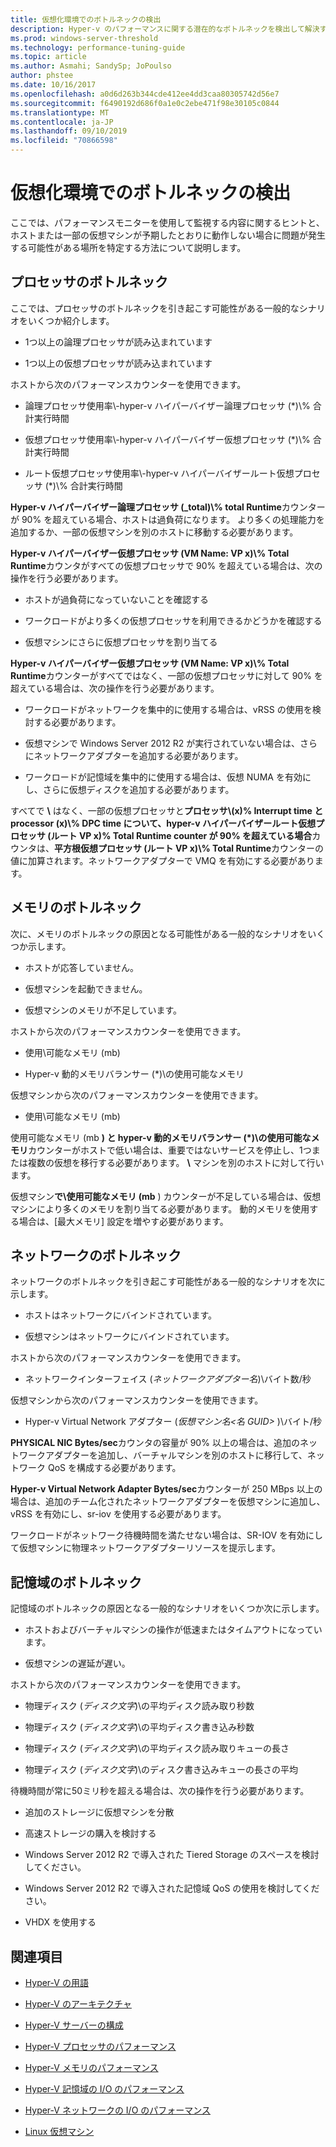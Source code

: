```yaml
---
title: 仮想化環境でのボトルネックの検出
description: Hyper-v のパフォーマンスに関する潜在的なボトルネックを検出して解決する方法
ms.prod: windows-server-threshold
ms.technology: performance-tuning-guide
ms.topic: article
ms.author: Asmahi; SandySp; JoPoulso
author: phstee
ms.date: 10/16/2017
ms.openlocfilehash: a0d6d263b344cde412ee4dd3caa80305742d56e7
ms.sourcegitcommit: f6490192d686f0a1e0c2ebe471f98e30105c0844
ms.translationtype: MT
ms.contentlocale: ja-JP
ms.lasthandoff: 09/10/2019
ms.locfileid: "70866598"
---
```

# <a name="detecting-bottlenecks-in-a-virtualized-environment"></a>仮想化環境でのボトルネックの検出

ここでは、パフォーマンスモニターを使用して監視する内容に関するヒントと、ホストまたは一部の仮想マシンが予期したとおりに動作しない場合に問題が発生する可能性がある場所を特定する方法について説明します。

## <a name="processor-bottlenecks"></a>プロセッサのボトルネック

ここでは、プロセッサのボトルネックを引き起こす可能性がある一般的なシナリオをいくつか紹介します。

-   1つ以上の論理プロセッサが読み込まれています

-   1つ以上の仮想プロセッサが読み込まれています

ホストから次のパフォーマンスカウンターを使用できます。

-   論理プロセッサ使用率\\-hyper-v ハイパーバイザー論理プロセッサ (\*)\\% 合計実行時間

-   仮想プロセッサ使用率\\-hyper-v ハイパーバイザー仮想プロセッサ (\*)\\% 合計実行時間

-   ルート仮想プロセッサ使用率\\-hyper-v ハイパーバイザールート仮想プロセッサ (\*)\\% 合計実行時間

**Hyper-v ハイパーバイザー論理プロセッサ (\_total)\\% total Runtime**カウンターが 90% を超えている場合、ホストは過負荷になります。 より多くの処理能力を追加するか、一部の仮想マシンを別のホストに移動する必要があります。

**Hyper-v ハイパーバイザー仮想プロセッサ (VM Name: VP x)\\% Total Runtime**カウンタがすべての仮想プロセッサで 90% を超えている場合は、次の操作を行う必要があります。

-   ホストが過負荷になっていないことを確認する

-   ワークロードがより多くの仮想プロセッサを利用できるかどうかを確認する

-   仮想マシンにさらに仮想プロセッサを割り当てる

**Hyper-v ハイパーバイザー仮想プロセッサ (VM Name: VP x)\\% Total Runtime**カウンターがすべてではなく、一部の仮想プロセッサに対して 90% を超えている場合は、次の操作を行う必要があります。

-   ワークロードがネットワークを集中的に使用する場合は、vRSS の使用を検討する必要があります。

-   仮想マシンで Windows Server 2012 R2 が実行されていない場合は、さらにネットワークアダプターを追加する必要があります。

-   ワークロードが記憶域を集中的に使用する場合は、仮想 NUMA を有効にし、さらに仮想ディスクを追加する必要があります。

すべてで **\\** はなく、一部の仮想プロセッサと**プロセッサ\\(x)% Interrupt time と processor (x)\\% DPC time について、hyper-v ハイパーバイザールート仮想プロセッサ (ルート VP x)% Total Runtime counter が 90% を超えている場合**カウンタは、**平方根仮想プロセッサ (ルート VP x)\\% Total Runtime**カウンターの値に加算されます。ネットワークアダプターで VMQ を有効にする必要があります。

## <a name="memory-bottlenecks"></a>メモリのボトルネック

次に、メモリのボトルネックの原因となる可能性がある一般的なシナリオをいくつか示します。

-   ホストが応答していません。

-   仮想マシンを起動できません。

-   仮想マシンのメモリが不足しています。

ホストから次のパフォーマンスカウンターを使用できます。

-   使用\\可能なメモリ (mb)

-   Hyper-v 動的メモリバランサー (\*)\\の使用可能なメモリ

仮想マシンから次のパフォーマンスカウンターを使用できます。

-   使用\\可能なメモリ (mb)

使用可能なメモリ (mb **) と hyper-v 動的メモリバランサー (\*)\\の使用可能なメモリ**カウンターがホストで低い場合は、重要ではないサービスを停止し、1つまたは複数の仮想を移行する必要があります。 **\\** マシンを別のホストに対して行います。

仮想マシン**で\\使用可能なメモリ (mb** ) カウンターが不足している場合は、仮想マシンにより多くのメモリを割り当てる必要があります。 動的メモリを使用する場合は、[最大メモリ] 設定を増やす必要があります。

## <a name="network-bottlenecks"></a>ネットワークのボトルネック

ネットワークのボトルネックを引き起こす可能性がある一般的なシナリオを次に示します。

-   ホストはネットワークにバインドされています。

-   仮想マシンはネットワークにバインドされています。

ホストから次のパフォーマンスカウンターを使用できます。

-   ネットワークインターフェイス (*ネットワークアダプター名*)\\バイト数/秒

仮想マシンから次のパフォーマンスカウンターを使用できます。

-   Hyper-v Virtual Network アダプター (*仮想マシン名&lt;名 GUID&gt;* )\\バイト/秒

**PHYSICAL NIC Bytes/sec**カウンタの容量が 90% 以上の場合は、追加のネットワークアダプターを追加し、バーチャルマシンを別のホストに移行して、ネットワーク QoS を構成する必要があります。

**Hyper-v Virtual Network Adapter Bytes/sec**カウンターが 250 MBps 以上の場合は、追加のチーム化されたネットワークアダプターを仮想マシンに追加し、vRSS を有効にし、sr-iov を使用する必要があります。

ワークロードがネットワーク待機時間を満たせない場合は、SR-IOV を有効にして仮想マシンに物理ネットワークアダプターリソースを提示します。

## <a name="storage-bottlenecks"></a>記憶域のボトルネック

記憶域のボトルネックの原因となる一般的なシナリオをいくつか次に示します。

-   ホストおよびバーチャルマシンの操作が低速またはタイムアウトになっています。

-   仮想マシンの遅延が遅い。

ホストから次のパフォーマンスカウンターを使用できます。

-   物理ディスク (*ディスク文字*)\\の平均ディスク読み取り秒数

-   物理ディスク (*ディスク文字*)\\の平均ディスク書き込み秒数

-   物理ディスク (*ディスク文字*)\\の平均ディスク読み取りキューの長さ

-   物理ディスク (*ディスク文字*)\\のディスク書き込みキューの長さの平均

待機時間が常に50ミリ秒を超える場合は、次の操作を行う必要があります。

-   追加のストレージに仮想マシンを分散

-   高速ストレージの購入を検討する

-   Windows Server 2012 R2 で導入された Tiered Storage のスペースを検討してください。

-   Windows Server 2012 R2 で導入された記憶域 QoS の使用を検討してください。

-   VHDX を使用する

## <a name="see-also"></a>関連項目

-   [Hyper-V の用語](terminology.md)

-   [Hyper-V のアーキテクチャ](architecture.md)

-   [Hyper-V サーバーの構成](configuration.md)

-   [Hyper-V プロセッサのパフォーマンス](processor-performance.md)

-   [Hyper-V メモリのパフォーマンス](memory-performance.md)

-   [Hyper-V 記憶域の I/O のパフォーマンス](storage-io-performance.md)

-   [Hyper-V ネットワークの I/O のパフォーマンス](network-io-performance.md)

-   [Linux 仮想マシン](linux-virtual-machine-considerations.md)
